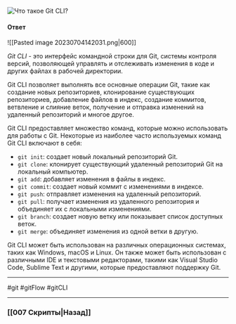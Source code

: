 ![Что такое Git CLI?](https://youtu.be/DQ0BLu6rZYc?t=749)

#### Ответ

![[Pasted image 20230704142031.png|600]]

*Git CLI* - это интерфейс командной строки для Git, системы контроля версий, позволяющей управлять и отслеживать изменения в коде и других файлах в рабочей директории.

Git CLI позволяет выполнять все основные операции Git, такие как создание новых репозиториев, клонирование существующих репозиториев, добавление файлов в индекс, создание коммитов, ветвление и слияние веток, получение и отправка изменений на удаленный репозиторий и многое другое.

Git CLI предоставляет множество команд, которые можно использовать для работы с Git. Некоторые из наиболее часто используемых команд Git CLI включают в себя:

- `git init`: создает новый локальный репозиторий Git.
- `git clone`: клонирует существующий удаленный репозиторий Git на локальный компьютер.
- `git add`: добавляет изменения в файлы в индекс.
- `git commit`: создает новый коммит с изменениями в индексе.
- `git push`: отправляет изменения на удаленный репозиторий.
- `git pull`: получает изменения из удаленного репозитория и объединяет их с локальными изменениями.
- `git branch`: создает новую ветку или показывает список доступных веток.
- `git merge`: объединяет изменения из одной ветки в другую.

Git CLI может быть использован на различных операционных системах, таких как Windows, macOS и Linux. Он также может быть использован с различными IDE и текстовыми редакторами, такими как Visual Studio Code, Sublime Text и другими, которые предоставляют поддержку Git.

___
#git #gitFlow #gitCLI

___

### [[007 Скрипты|Назад]]

